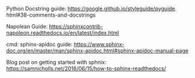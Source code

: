 Python Docstring guide: https://google.github.io/styleguide/pyguide.
html#38-comments-and-docstrings

Napolean Guide: https://sphinxcontrib-napoleon.readthedocs.io/en/latest/index.html

cmd: sphinx-apidoc guide: https://www.sphinx-doc.org/en/master/man/sphinx-apidoc.html#sphinx-apidoc-manual-page

Blog post on getting started with sphnix: https://samnicholls.net/2016/06/15/how-to-sphinx-readthedocs/